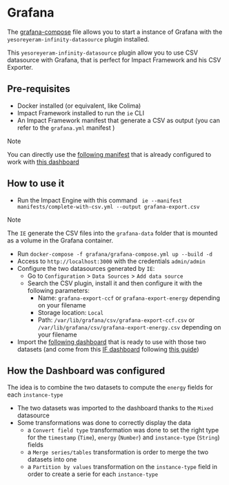 # Grafana 

The [grafana-compose](./grafana-compose.yml) file allows you to start a instance of Grafana with the 
`yesoreyeram-infinity-datasource` plugin installed.

This `yesoreyeram-infinity-datasource` plugin allow you to use CSV datasource with Grafana, that is perfect for Impact Framework and his CSV Exporter.

## Pre-requisites

- Docker installed (or equivalent, like Colima)
- Impact Framework installed to run the `ie` CLI
- An Impact Framework manifest that generate a CSV as output (you can refer to the `grafana.yml` manifest )

> [!NOTE]
> You can directly use the [following manifest](../manifests/complete-with-csv.yml) that is already configured to work with [this dashboard](./grafana-dashboard.json) 

## How to use it

- Run the Impact Engine with this command ` ie --manifest manifests/complete-with-csv.yml --output grafana-export.csv`

> [!NOTE]
> The `IE` generate the CSV files into the `grafana-data` folder that is mounted as a volume in the Grafana container.

- Run `docker-compose -f grafana/grafana-compose.yml up --build -d`
- Access to `http://localhost:3000` with the credentials `admin/admin`
- Configure the two datasources generated by `IE`:
  - Go to `Configuration` > `Data Sources` > `Add data source`
  - Search the CSV plugin, install it and then configure it with the following parameters:
    - Name: `grafana-export-ccf` or `grafana-export-energy` depending on your filename
    - Storage location: `Local`
    - Path: `/var/lib/grafana/csv/grafana-export-ccf.csv` or `/var/lib/grafana/csv/grafana-export-energy.csv` depending on your filename
- Import the [following dashboard](./grafana-dashboard.json) that is ready to use with those two datasets (and come from this [IF dashboard](https://github.com/Green-Software-Foundation/if/blob/main/grafana/if_grafana_config.json) following [this guide](https://github.com/Green-Software-Foundation/if/blob/main/grafana/if_grafana_config.json))

## How the Dashboard was configured

The idea is to combine the two datasets to compute the `energy` fields for each `instance-type`

- The two datasets was imported to the dashboard thanks to the `Mixed` datasource
- Some transformations was done to correctly display the data
  - a `Convert field type` transformation was done to set the right type for the `timestamp` (`Time`), `energy` (`Number`) and `instance-type` (`String`) fields
  - a `Merge series/tables` transformation is order to merge the two datasets into one 
  - a `Partition by values` transformation on the `instance-type` field in order to create a serie for each `instance-type`
